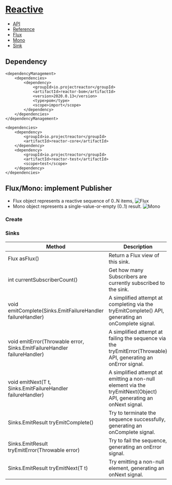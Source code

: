 # [Reactive](https://projectreactor.io/)
- [API](https://projectreactor.io/docs/core/release/api/)
- [Reference](https://projectreactor.io/docs/core/release/reference/)
- [Flux](https://projectreactor.io/docs/core/release/api/reactor/core/publisher/Flux.html)
- [Mono](https://projectreactor.io/docs/core/release/api/reactor/core/publisher/Mono.html)
- [Sink](https://projectreactor.io/docs/core/release/api/reactor/core/publisher/Sinks.html)

## Dependency
```
<dependencyManagement> 
    <dependencies>
        <dependency>
            <groupId>io.projectreactor</groupId>
            <artifactId>reactor-bom</artifactId>
            <version>2020.0.13</version>
            <type>pom</type>
            <scope>import</scope>
        </dependency>
    </dependencies>
</dependencyManagement>

<dependencies>
    <dependency>
        <groupId>io.projectreactor</groupId>
        <artifactId>reactor-core</artifactId>         
    </dependency>
    <dependency>
        <groupId>io.projectreactor</groupId>
        <artifactId>reactor-test</artifactId> 
        <scope>test</scope>
    </dependency>
</dependencies>
```

## Flux<T>/Mono<T>: implement Publisher
- Flux object represents a reactive sequence of 0..N items, 
![Flux](https://projectreactor.io/docs/core/release/reference/images/flux.svg)    
- Mono object represents a single-value-or-empty (0..1) result.
![Mono](https://projectreactor.io/docs/core/release/reference/images/mono.svg)    

### Create     

### Sinks
| Method | Description |
|--------|-------------|
| Flux<T> 	asFlux() | Return a Flux view of this sink.|
|int 	currentSubscriberCount() |Get how many Subscribers are currently subscribed to the sink.|
|void 	emitComplete(Sinks.EmitFailureHandler failureHandler)| A simplified attempt at completing via the tryEmitComplete() API, generating an onComplete signal.|
|void 	emitError(Throwable error, Sinks.EmitFailureHandler failureHandler)|A simplified attempt at failing the sequence via the tryEmitError(Throwable) API, generating an onError signal.|
|void 	emitNext(T t, Sinks.EmitFailureHandler failureHandler)| A simplified attempt at emitting a non-null element via the tryEmitNext(Object) API, generating an onNext signal.|
|Sinks.EmitResult 	tryEmitComplete()| Try to terminate the sequence successfully, generating an onComplete signal.|
|Sinks.EmitResult 	tryEmitError(Throwable error)|Try to fail the sequence, generating an onError signal.|
|Sinks.EmitResult 	tryEmitNext(T t)|Try emitting a non-null element, generating an onNext signal.|
    
    
